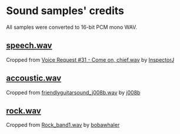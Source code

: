 # Sound samples' credits

All samples were converted to 16-bit PCM mono WAV.

## [speech.wav](speech.wav)

Cropped from [Voice Request #31 - Come on, chief.wav](https://freesound.org/people/InspectorJ/sounds/431158/) by [InspectorJ](www.jshaw.co.uk)

## [accoustic.wav](accoustic.wav)

Cropped from [friendlyguitarsound_j008b.wav](https://freesound.org/people/j008b/sounds/84570/) by [j008b](https://freesound.org/people/j008b/)

## [rock.wav](rock.wav)

Cropped from [Rock_band1.wav](https://freesound.org/people/bobawhaler/sounds/369878/) by [bobawhaler](https://freesound.org/people/bobawhaler/)

